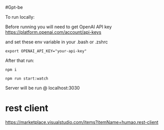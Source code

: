 #Gpt-be

To run locally:

Before running you will need to get OpenAI API key https://platform.openai.com/account/api-keys

and set these env variable in your .bash or .zshrc

```export OPENAI_ORG_ID="your-org"
export OPENAI_API_KEY="your-api-key"

```

After that run:

`npm i`

`npm run start:watch`

Server will be run @ localhost:3030

# rest client

https://marketplace.visualstudio.com/items?itemName=humao.rest-client
